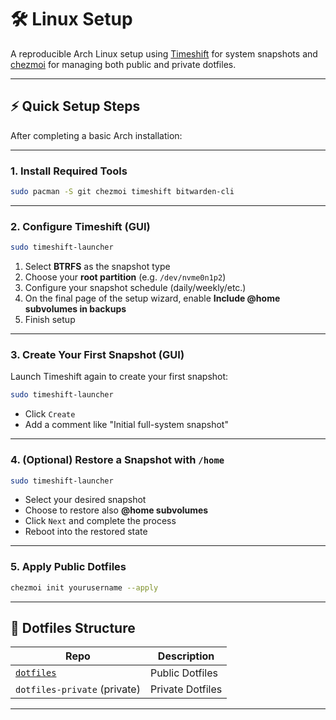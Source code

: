 # 🛠 Linux Setup

A reproducible Arch Linux setup using [Timeshift](https://github.com/linuxmint/timeshift) for system snapshots and [chezmoi](https://www.chezmoi.io) for managing both public and private dotfiles.

---

## ⚡ Quick Setup Steps

After completing a basic Arch installation:

---

### 1. Install Required Tools

```bash
sudo pacman -S git chezmoi timeshift bitwarden-cli
```

---

### 2. Configure Timeshift (GUI)

```bash
sudo timeshift-launcher
```

1. Select **BTRFS** as the snapshot type
2. Choose your **root partition** (e.g. `/dev/nvme0n1p2`)
3. Configure your snapshot schedule (daily/weekly/etc.)
4. On the final page of the setup wizard, enable **Include @home subvolumes in backups**
5. Finish setup

---

### 3. Create Your First Snapshot (GUI)

Launch Timeshift again to create your first snapshot:

```bash
sudo timeshift-launcher
```

- Click `Create`
- Add a comment like "Initial full-system snapshot"

---

### 4. (Optional) Restore a Snapshot with `/home`

```bash
sudo timeshift-launcher
```

- Select your desired snapshot
- Choose to restore also **@home subvolumes**
- Click `Next` and complete the process
- Reboot into the restored state

---

### 5. Apply Public Dotfiles

```bash
chezmoi init yourusername --apply
```

---

## 🔐 Dotfiles Structure

| Repo                                                          | Description      |
| ------------------------------------------------------------- | ---------------- |
| [`dotfiles`](https://github.com/yourusername/dotfiles-public) | Public Dotfiles  |
| `dotfiles-private` (private)                                  | Private Dotfiles |

---

